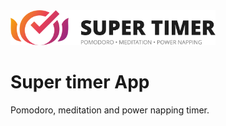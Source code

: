 <img src="supertimerlogo.png" width="65%">

# Super timer App

Pomodoro, meditation and power napping timer.

